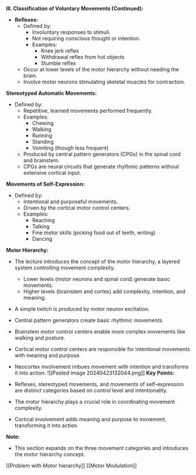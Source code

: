 
**III. Classification of Voluntary Movements (Continued):**

- **Reflexes:**
    - Defined by:
        - Involuntary responses to stimuli.
        - Not requiring conscious thought or intention.
        - Examples:
            - Knee jerk reflex
            - Withdrawal reflex from hot objects
            - Stumble reflex
    - Occur at lower levels of the motor hierarchy without needing the brain.
    - Involve motor neurons stimulating skeletal muscles for contraction.

**Stereotyped Automatic Movements:**

- Defined by:
    - Repetitive, learned movements performed frequently.
    - Examples:
        - Chewing
        - Walking
        - Running
        - Standing
        - Vomiting (though less frequent)
    - Produced by central pattern generators (CPGs) in the spinal cord and brainstem.
    - CPGs are neural circuits that generate rhythmic patterns without extensive cortical input.

**Movements of Self-Expression:**

- Defined by:
    - Intentional and purposeful movements.
    - Driven by the cortical motor control centers.
    - Examples:
        - Reaching
        - Talking
        - Fine motor skills (picking food out of teeth, writing)
        - Dancing

**Motor Hierarchy:**

- The lecture introduces the concept of the motor hierarchy, a layered system controlling movement complexity.
    - Lower levels (motor neurons and spinal cord) generate basic movements.
    - Higher levels (brainstem and cortex) add complexity, intention, and meaning.
- A simple twitch is produced by motor neuron excitation.
- Central pattern generators create basic rhythmic movements.
- Brainstem motor control centers enable more complex movements like walking and posture.
- Cortical motor control centers are responsible for intentional movements with meaning and purpose.
- Neocortex involvement imbues movement with intention and transforms it into action.
![[Pasted image 20240423132044.png]]
**Key Points:**

- Reflexes, stereotyped movements, and movements of self-expression are distinct categories based on control level and intentionality.
- The motor hierarchy plays a crucial role in coordinating movement complexity.
- Cortical involvement adds meaning and purpose to movement, transforming it into action.

**Note:**

- This section expands on the three movement categories and introduces the motor hierarchy concept.

[[Problem with Motor hierarchy]]
[[Motor Modulation]]